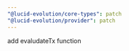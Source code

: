 ```yaml
---
"@lucid-evolution/core-types": patch
"@lucid-evolution/provider": patch
---
```


add evaludateTx function
